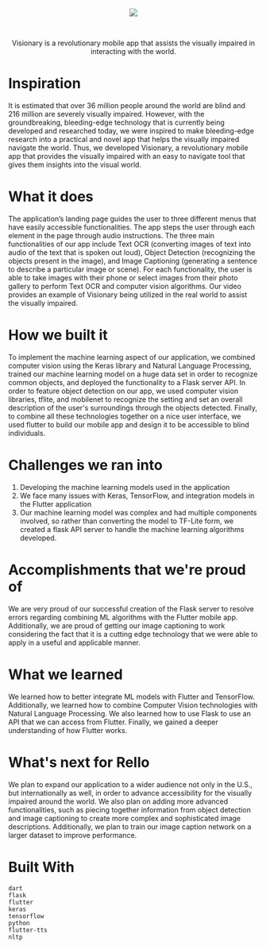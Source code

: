 <br />

<p align="middle">
    <img src="https://github.com/antz22/Visionary/blob/master/assets/logo.png" style="margin:0; padding: 0">
</p>

<br />

<p align="middle">
  Visionary is a revolutionary mobile app that assists the visually impaired in interacting with the world.
</p>

# Inspiration
It is estimated that over 36 million people around the world are blind and 216 million are severely visually impaired. However, with the groundbreaking, bleeding-edge technology that is currently being developed and researched today, we were inspired to make bleeding-edge research into a practical and novel app that helps the visually impaired navigate the world. Thus, we developed Visionary, a revolutionary mobile app that provides the visually impaired with an easy to navigate tool that gives them insights into the visual world.

# What it does
The application’s landing page guides the user to three different menus that have easily accessible functionalities. The app steps the user through each element in the page through audio instructions. The three main functionalities of our app include Text OCR (converting images of text into audio of the text that is spoken out loud), Object Detection (recognizing the objects present in the image), and Image Captioning (generating a sentence to describe a particular image or scene). For each functionality, the user is able to take images with their phone or select images from their photo gallery to perform Text OCR and computer vision algorithms. Our video provides an example of Visionary being utilized in the real world to assist the visually impaired.

# How we built it
To implement the machine learning aspect of our application, we combined computer vision using the Keras library and Natural Language Processing, trained our machine learning model on a huge data set in order to recognize common objects, and deployed the functionality to a Flask server API. In order to feature object detection on our app, we used computer vision libraries, tflite, and mobilenet to recognize the setting and set an overall description of the user's surroundings through the objects detected. Finally, to combine all these technologies together on a nice user interface, we used flutter to build our mobile app and design it to be accessible to blind individuals.

# Challenges we ran into
1. Developing the machine learning models used in the application
2. We face many issues with Keras, TensorFlow, and integration models in the Flutter application
3. Our machine learning model was complex and had multiple components involved, so rather than converting the model to TF-Lite form, we created a flask API server to handle the machine learning algorithms developed.

# Accomplishments that we're proud of
We are very proud of our successful creation of the Flask server to resolve errors regarding combining ML algorithms with the Flutter mobile app. Additionally, we are proud of getting our image captioning to work considering the fact that it is a cutting edge technology that we were able to apply in a useful and applicable manner.

# What we learned
We learned how to better integrate ML models with Flutter and TensorFlow. Additionally, we learned how to combine Computer Vision technologies with Natural Language Processing. We also learned how to use Flask to use an API that we can access from Flutter. Finally, we gained a deeper understanding of how Flutter works.

# What's next for Rello
We plan to expand our application to a wider audience not only in the U.S., but internationally as well, in order to advance accessibility for the visually impaired around the world. We also plan on adding more advanced functionalities, such as piecing together information from object detection and image captioning to create more complex and sophisticated image descriptions. Additionally, we plan to train our image caption network on a larger dataset to improve performance.

# Built With

```
dart
flask
flutter
keras
tensorflow
python
flutter-tts
nltp
```
